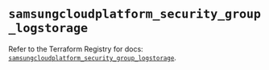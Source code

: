 # `samsungcloudplatform_security_group_logstorage`

Refer to the Terraform Registry for docs: [`samsungcloudplatform_security_group_logstorage`](https://registry.terraform.io/providers/samsungsdscloud/samsungcloudplatform/3.13.0/docs/resources/security_group_logstorage).
